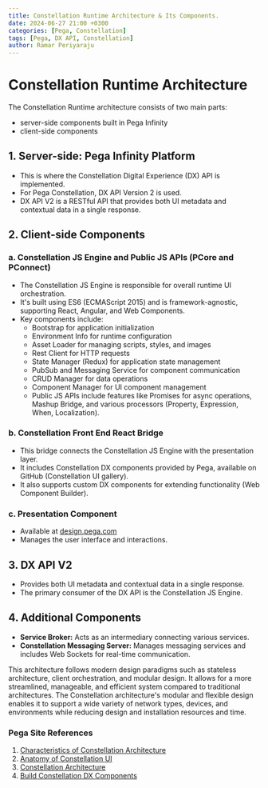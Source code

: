 ```yaml
---
title: Constellation Runtime Architecture & Its Components.
date: 2024-06-27 21:00 +0300
categories: [Pega, Constellation]
tags: [Pega, DX API, Constellation]
author: Ramar Periyaraju
---
```


# Constellation Runtime Architecture

The Constellation Runtime architecture consists of two main parts:

- server-side components built in Pega Infinity
- client-side components

## 1. Server-side: Pega Infinity Platform

- This is where the Constellation Digital Experience (DX) API is implemented.
- For Pega Constellation, DX API Version 2 is used.
- DX API V2 is a RESTful API that provides both UI metadata and contextual data in a single response.

## 2. Client-side Components

### a. Constellation JS Engine and Public JS APIs (PCore and PConnect)

- The Constellation JS Engine is responsible for overall runtime UI orchestration.
- It's built using ES6 (ECMAScript 2015) and is framework-agnostic, supporting React, Angular, and Web Components.
- Key components include:
  - Bootstrap for application initialization
  - Environment Info for runtime configuration
  - Asset Loader for managing scripts, styles, and images
  - Rest Client for HTTP requests
  - State Manager (Redux) for application state management
  - PubSub and Messaging Service for component communication
  - CRUD Manager for data operations
  - Component Manager for UI component management
  - Public JS APIs include features like Promises for async operations, Mashup Bridge, and various processors (Property, Expression, When, Localization).

### b. Constellation Front End React Bridge

- This bridge connects the Constellation JS Engine with the presentation layer.
- It includes Constellation DX components provided by Pega, available on GitHub (Constellation UI gallery).
- It also supports custom DX components for extending functionality (Web Component Builder).

### c. Presentation Component

- Available at [design.pega.com](https://design.pega.com)
- Manages the user interface and interactions.

## 3. DX API V2

- Provides both UI metadata and contextual data in a single response.
- The primary consumer of the DX API is the Constellation JS Engine.

## 4. Additional Components

- **Service Broker:** Acts as an intermediary connecting various services.
- **Constellation Messaging Server:** Manages messaging services and includes Web Sockets for real-time communication.

This architecture follows modern design paradigms such as stateless architecture, client orchestration, and modular design. It allows for a more streamlined, manageable, and efficient system compared to traditional architectures. The Constellation architecture's modular and flexible design enables it to support a wide variety of network types, devices, and environments while reducing design and installation resources and time.

### Pega Site References

1. [Characteristics of Constellation Architecture](https://support.pega.com/discussion/characteristics-constellation-architecture)
2. [Anatomy of Constellation UI](https://academy.pega.com/topic/anatomy-constellation-ui/v1)
3. [Constellation Architecture](https://academy.pega.com/topic/constellation-architecture/v1)
4. [Build Constellation DX Components](https://community.pega.com/video-library/build-constellation-dx-components)
